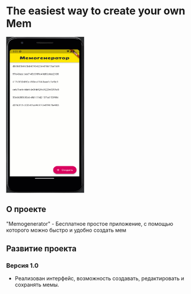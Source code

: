# The easiest way to create your own Mem

<img src="https://github.com/RNOVOSELOV/flutter_memogenerator/blob/main/resources/memogenerator.gif" width="210" height="420" />

## О проекте

"Memogenerator" - Бесплатное простое приложение, с помощью которого можно быстро и удобно создать мем

## Развитие проекта

### Версия 1.0

- Реализован интерфейс, возможность создавать, редактировать и сохранять мемы.

